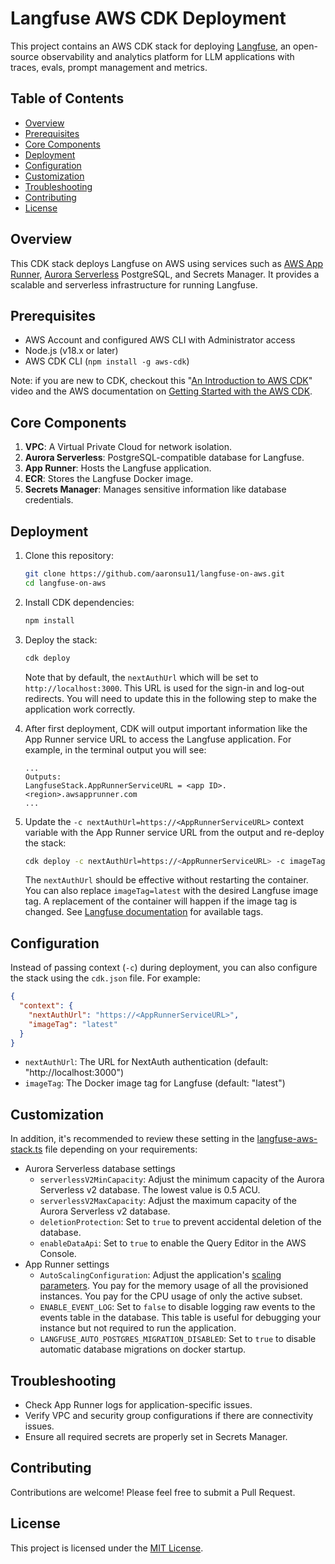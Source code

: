 # Langfuse AWS CDK Deployment

This project contains an AWS CDK stack for deploying [Langfuse](https://langfuse.com/), an open-source observability and analytics platform for LLM applications with traces, evals, prompt management and metrics.

## Table of Contents

- [Overview](#overview)
- [Prerequisites](#prerequisites)
- [Core Components](#core-components)
- [Deployment](#deployment)
- [Configuration](#configuration)
- [Customization](#customization)
- [Troubleshooting](#troubleshooting)
- [Contributing](#contributing)
- [License](#license)

## Overview

This CDK stack deploys Langfuse on AWS using services such as [AWS App Runner](https://aws.amazon.com/apprunner/), [Aurora Serverless](https://aws.amazon.com/rds/aurora/serverless/) PostgreSQL, and Secrets Manager. It provides a scalable and serverless infrastructure for running Langfuse.

## Prerequisites

- AWS Account and configured AWS CLI with Administrator access
- Node.js (v18.x or later)
- AWS CDK CLI (`npm install -g aws-cdk`)

Note: if you are new to CDK, checkout this "[An Introduction to AWS CDK](https://youtu.be/nlb8yo7SZ2I?si=owtTmdh1778Dxcqe)" video and the AWS documentation on [Getting Started with the AWS CDK](https://docs.aws.amazon.com/cdk/v2/guide/getting_started.html).

## Core Components

1. **VPC**: A Virtual Private Cloud for network isolation.
2. **Aurora Serverless**: PostgreSQL-compatible database for Langfuse.
3. **App Runner**: Hosts the Langfuse application.
4. **ECR**: Stores the Langfuse Docker image.
5. **Secrets Manager**: Manages sensitive information like database credentials.

## Deployment

1. Clone this repository:

    ```bash
    git clone https://github.com/aaronsu11/langfuse-on-aws.git
    cd langfuse-on-aws
    ```

2. Install CDK dependencies:

    ```bash
    npm install
    ```

3. Deploy the stack:
    
    ```bash
    cdk deploy
    ```

    Note that by default, the `nextAuthUrl` which will be set to `http://localhost:3000`. This URL is used for the sign-in and log-out redirects. You will need to update this in the following step to make the application work correctly.

4. After first deployment, CDK will output important information like the App Runner service URL to access the Langfuse application. For example, in the terminal output you will see:

    ```
    ...
    Outputs:
    LangfuseStack.AppRunnerServiceURL = <app ID>.<region>.awsapprunner.com
    ...
    ```

5. Update the `-c nextAuthUrl=https://<AppRunnerServiceURL>` context variable with the App Runner service URL from the output and re-deploy the stack:

    ```bash
    cdk deploy -c nextAuthUrl=https://<AppRunnerServiceURL> -c imageTag=latest
    ```

    The `nextAuthUrl` should be effective without restarting the container. You can also replace `imageTag=latest` with the desired Langfuse image tag. A replacement of the container will happen if the image tag is changed. See [Langfuse documentation](https://langfuse.com/docs) for available tags.


## Configuration

Instead of passing context (`-c`) during deployment, you can also configure the stack using the `cdk.json` file. For example:

```json
{
  "context": {
    "nextAuthUrl": "https://<AppRunnerServiceURL>",
    "imageTag": "latest"
  }
}
```

- `nextAuthUrl`: The URL for NextAuth authentication (default: "http://localhost:3000")
- `imageTag`: The Docker image tag for Langfuse (default: "latest")

## Customization

In addition, it's recommended to review these setting in the [langfuse-aws-stack.ts](lib/langfuse-aws-stack.ts) file depending on your requirements:
* Aurora Serverless database settings
    - `serverlessV2MinCapacity`: Adjust the minimum capacity of the Aurora Serverless v2 database. The lowest value is 0.5 ACU.
    - `serverlessV2MaxCapacity`: Adjust the maximum capacity of the Aurora Serverless v2 database.
    - `deletionProtection`: Set to `true` to prevent accidental deletion of the database.
    - `enableDataApi`: Set to `true` to enable the Query Editor in the AWS Console.
* App Runner settings
    - `AutoScalingConfiguration`: Adjust the application's [scaling parameters](https://docs.aws.amazon.com/apprunner/latest/dg/manage-autoscaling.html). You pay for the memory usage of all the provisioned instances. You pay for the CPU usage of only the active subset.
    - `ENABLE_EVENT_LOG`: Set to `false` to disable logging raw events to the events table in the database. This table is useful for debugging your instance but not required to run the application.
    - `LANGFUSE_AUTO_POSTGRES_MIGRATION_DISABLED`: Set to `true` to disable automatic database migrations on docker startup.

## Troubleshooting

- Check App Runner logs for application-specific issues.
- Verify VPC and security group configurations if there are connectivity issues.
- Ensure all required secrets are properly set in Secrets Manager.

## Contributing

Contributions are welcome! Please feel free to submit a Pull Request.

## License

This project is licensed under the [MIT License](LICENSE).